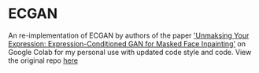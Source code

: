# ECGAN
An re-implementation of ECGAN by authors of the paper ['Unmaksing Your Expression: Expression-Conditioned GAN for Masked Face Inpainting'](https://openaccess.thecvf.com/content/CVPR2023W/ABAW/html/Sola_Unmasking_Your_Expression_Expression-Conditioned_GAN_for_Masked_Face_Inpainting_CVPRW_2023_paper.html) on Google Colab for my personal use with updated code style and code. View the original repo [here](https://github.com/SridharSola/ECGAN)


